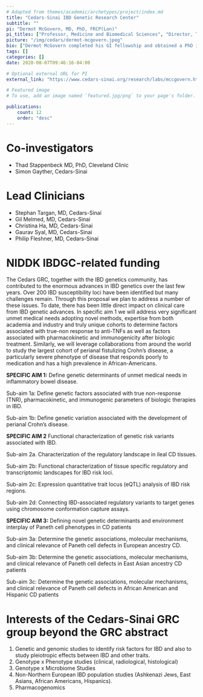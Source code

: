 ```yaml
---
# Adapted from themes/academic/archetypes/project/index.md
title: "Cedars-Sinai IBD Genetic Research Center"
subtitle: ""
pi: "Dermot McGovern, MD, PhD, FRCP(Lon)"
pi_titles: ["Professor, Medicine and Biomedical Sciences", "Director, Translational Research in the Inflammatory Bowel and Immunobiology Research Institute"]
picture: "/img/cedars/dermot-mcgovern.jpeg"
bio: ["Dermot McGovern completed his GI fellowship and obtained a PhD in complex disease genetics at the University of Oxford, England before moving to Cedars-Sinai, Los Angeles 11 years ago. Dr McGovern is the Director of Translational Medicine at the F. Widjaja Foundation Imflammatory Bowel and Immunobiology Research Institute at Cedars-Sinai and also directs the Cedars-Sinai Precision Medicine Initiative. He holds the Joshua and Lisa Greer Endowed Chair in IBD Genetics. Dr. McGovern’s clinical interests include the extra-intestinal complications of IBD and also the overlap between IBD and other immune-mediated and metabolic diseases. Dr. McGovern serves on the National Scientific Advisory Committee for the Crohn’s and Colitis Foundation as well as the steering committees of the National and International IBD Genetics Consortia. He also chairs the CCFA local advisory medical committee. Dr. McGovern serves on the editorial board for the IBD Journal. He has been elected a member of the American Society for Clinical Investigation (ASCI) and also the International Organization for the Study of IBD (IOIBD). Dr. McGovern’s group is funded by the NIH to study the effect of genetics on the susceptibility to and natural history of IBD in diverse populations. Dr McGovern’s group analyze multi’-omic’ datasets to identify potential biomarkers and therapeutic targets of IBD that ‘feed’ the Drug Development Unit he co-directs. His group also have a significant interest in the pharmacogenetics of therapies used in IBD. Extending these studies to diverse populations including African-Americans, Hispanics, and the Ashkenazi Jewish population is a major focus of his group. His group is also funded by the Crohn’s and Colitis Foundation, The Litwin Foundation, and the Helmsley Charitable Trust. Dr. McGovern’s group have published approximately 150 peer-reviewed papers in journals including Nature, Science, Cell, Nature Genetics, The Lancet, and Gastroenterology."]
tags: []
categories: []
date: 2020-08-07T09:46:16-04:00

# Optional external URL for PI
external_link: "https://www.cedars-sinai.org/research/labs/mccgovern.html"

# Featured image
# To use, add an image named `featured.jpg/png` to your page's folder.

publications:
    count: 12
    order: "desc"
---
```


# Co-investigators

- Thad Stappenbeck MD, PhD, Cleveland Clinic
- Simon Gayther, Cedars-Sinai

# Lead Clinicians

- Stephan Targan, MD, Cedars-Sinai
- Gil Melmed, MD, Cedars-Sinai
- Christina Ha, MD, Cedars-Sinai
- Gaurav Syal, MD, Cedars-Sinai
- Philip Fleshner, MD, Cedars-Sinai

# NIDDK IBDGC-related funding

The Cedars GRC, together with the IBD genetics community, has contributed to
the enormous advances in IBD genetics over the last few years. Over 200 IBD
susceptibility loci have been identified but many challenges remain. Through
this proposal we plan to address a number of these issues. To date, there has
been little direct impact on clinical care from IBD genetic advances. In
specific aim 1 we will address very significant unmet medical needs adopting
novel methods, expertise from both academia and industry and truly unique
cohorts to determine factors associated with true-non response to anti-TNFs as
well as factors associated with pharmacokinetic and immunogenicity after
biologic treatment. Similarly, we will leverage collaborations from around the
world to study the largest cohort of perianal fistulizing Crohn’s disease, a
particularly severe phenotype of disease that responds poorly to medication
and has a high prevalence in African-Americans.

**SPECIFIC AIM 1:** Define genetic determinants of unmet medical needs in
inflammatory bowel disease.

Sub-aim 1a: Define genetic factors associated with true non-response (TNR),
pharmacokinetic, and immunogenic parameters of biologic therapies in IBD.

Sub-aim 1b: Define genetic variation associated with the development of
perianal Crohn’s disease.

**SPECIFIC AIM 2** Functional characterization of genetic risk variants
associated with IBD.

Sub-aim 2a. Characterization of the regulatory landscape in ileal CD tissues.

Sub-aim 2b: Functional characterization of tissue specific regulatory and
transcriptomic landscapes for IBD risk loci.

Sub-aim 2c: Expression quantitative trait locus (eQTL) analysis of IBD risk
regions.

Sub-aim 2d: Connecting IBD-associated regulatory variants to target genes
using chromosome conformation capture assays.

**SPECIFIC AIM 3:** Defining novel genetic determinants and environment
interplay of Paneth cell phenotypes in CD patients

Sub-aim 3a: Determine the genetic associations, molecular mechanisms, and
clinical relevance of Paneth cell defects in European ancestry CD.

Sub-aim 3b: Determine the genetic associations, molecular mechanisms, and
clinical relevance of Paneth cell defects in East Asian ancestry CD patients

Sub-aim 3c: Determine the genetic associations, molecular mechanisms, and
clinical relevance of Paneth cell defects in African American and Hispanic CD
patients

# Interests of the Cedars-Sinai GRC group beyond the GRC abstract

1. Genetic and genomic studies to identify risk factors for IBD and also to
   study pleiotropic effects between IBD and other traits.
2. Genotype x Phenotype studies (clinical, radiological, histological)
3. Genotype x Microbiome Studies
4. Non-Northern European IBD population studies (Ashkenazi Jews, East Asians,
   African Americans, Hispanics).
5. Pharmacogenomics
